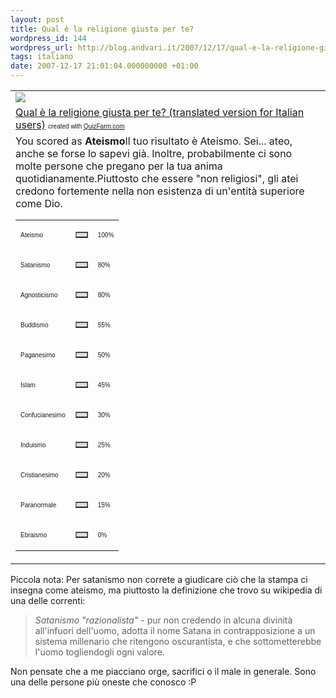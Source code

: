 ```yaml
---
layout: post
title: Qual è la religione giusta per te?
wordpress_id: 144
wordpress_url: http://blog.andvari.it/2007/12/17/qual-e-la-religione-giusta-per-te/
tags: italiano
date: 2007-12-17 21:01:04.000000000 +01:00
---
```


<table class="tblBorderAll" border="0" cellpadding="0" cellspacing="0" width="100%">
<tr>
<td><img src="http://quizfarm.com//section_image/2007/06/11/157212/Atheist_logo.jpg" /></td>
</tr>
<tr>
<td><a href="http://quizfarm.com/test.php?q_id=157212N" target="_blank">Qual è la religione giusta per te? (translated version for Italian users)</a>
<font face="Arial" size="1">created with <a href="http://quizfarm.com" target="_blank">QuizFarm.com</a></font></td>
</tr>
<tr>
<td>You scored as <strong>Ateismo</strong>Il tuo risultato è Ateismo. Sei... ateo, anche se forse lo sapevi già. Inoltre, probabilmente ci sono molte persone che pregano per la tua anima quotidianamente.Piuttosto che essere "non religiosi", gli atei credono fortemente nella non esistenza di un'entità superiore come Dio.
<table width="50%">
<tr>
<td><font face="Arial" size="1">Ateismo</font></td>
<td>
<table bgcolor="#dddddd" border="1" cellpadding="0" cellspacing="0" width="100">
<tr>
<td></td>
</tr>
</table>
</td>
<td><font face="Arial" size="1">100%</font></td>
</tr>
<tr>
<td><font face="Arial" size="1">Satanismo</font></td>
<td>
<table bgcolor="#dddddd" border="1" cellpadding="0" cellspacing="0" width="80">
<tr>
<td></td>
</tr>
</table>
</td>
<td><font face="Arial" size="1">80%</font></td>
</tr>
<tr>
<td><font face="Arial" size="1">Agnosticismo</font></td>
<td>
<table bgcolor="#dddddd" border="1" cellpadding="0" cellspacing="0" width="80">
<tr>
<td></td>
</tr>
</table>
</td>
<td><font face="Arial" size="1">80%</font></td>
</tr>
<tr>
<td><font face="Arial" size="1">Buddismo</font></td>
<td>
<table bgcolor="#dddddd" border="1" cellpadding="0" cellspacing="0" width="55">
<tr>
<td></td>
</tr>
</table>
</td>
<td><font face="Arial" size="1">55%</font></td>
</tr>
<tr>
<td><font face="Arial" size="1">Paganesimo</font></td>
<td>
<table bgcolor="#dddddd" border="1" cellpadding="0" cellspacing="0" width="50">
<tr>
<td></td>
</tr>
</table>
</td>
<td><font face="Arial" size="1">50%</font></td>
</tr>
<tr>
<td><font face="Arial" size="1">Islam</font></td>
<td>
<table bgcolor="#dddddd" border="1" cellpadding="0" cellspacing="0" width="45">
<tr>
<td></td>
</tr>
</table>
</td>
<td><font face="Arial" size="1">45%</font></td>
</tr>
<tr>
<td><font face="Arial" size="1">Confucianesimo</font></td>
<td>
<table bgcolor="#dddddd" border="1" cellpadding="0" cellspacing="0" width="30">
<tr>
<td></td>
</tr>
</table>
</td>
<td><font face="Arial" size="1">30%</font></td>
</tr>
<tr>
<td><font face="Arial" size="1">Induismo</font></td>
<td>
<table bgcolor="#dddddd" border="1" cellpadding="0" cellspacing="0" width="25">
<tr>
<td></td>
</tr>
</table>
</td>
<td><font face="Arial" size="1">25%</font></td>
</tr>
<tr>
<td><font face="Arial" size="1">Cristianesimo</font></td>
<td>
<table bgcolor="#dddddd" border="1" cellpadding="0" cellspacing="0" width="20">
<tr>
<td></td>
</tr>
</table>
</td>
<td><font face="Arial" size="1">20%</font></td>
</tr>
<tr>
<td><font face="Arial" size="1">Paranormale</font></td>
<td>
<table bgcolor="#dddddd" border="1" cellpadding="0" cellspacing="0" width="15">
<tr>
<td></td>
</tr>
</table>
</td>
<td><font face="Arial" size="1">15%</font></td>
</tr>
<tr>
<td><font face="Arial" size="1">Ebraismo</font></td>
<td>
<table bgcolor="#dddddd" border="1" cellpadding="0" cellspacing="0" width="0">
<tr>
<td></td>
</tr>
</table>
</td>
<td><font face="Arial" size="1">0%</font></td>
</tr>
</table>
</td>
</tr>
</table>
Piccola nota: Per satanismo non correte a giudicare ciò che la stampa ci insegna come ateismo, ma piuttosto la definizione che trovo su wikipedia di una delle correnti:
<blockquote><em>Satanismo "razionalista"</em> - pur non credendo in alcuna divinità all'infuori dell'uomo, adotta il nome Satana in contrapposizione a un sistema millenario che ritengono oscurantista, e che sottometterebbe l'uomo togliendogli ogni valore.</blockquote>
Non pensate che a me piacciano orge, sacrifici o il male in generale. Sono una delle persone più oneste che conosco :P

